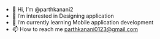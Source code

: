 - 👋 Hi, I’m @parthkanani2
- 👀 I’m interested in Designing application 
- 🌱 I’m currently learning Mobile application development 
- 📫 How to reach me parthkanani0123@gmail.com 

<!---
parthkanani2/parthkanani2 is a ✨ special ✨ repository because its `README.md` (this file) appears on your GitHub profile.
You can click the Preview link to take a look at your changes.
--->
